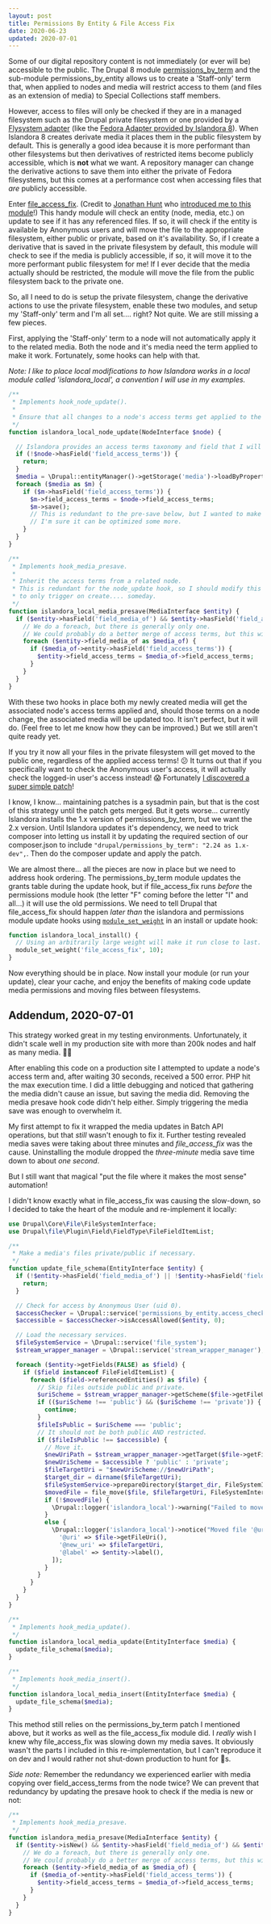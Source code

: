 ```yaml
---
layout: post
title: Permissions By Entity & File Access Fix
date: 2020-06-23
updated: 2020-07-01
---
```


Some of our digital repository content is not immediately (or ever will be) accessible to the public. The Drupal 8 module [permissions_by_term](https://www.drupal.org/project/permissions_by_term/) and the sub-module permissions_by_entity allows us to create a 'Staff-only' term that, when applied to nodes and media will restrict access to them (and files as an extension of media) to Special Collections staff members.

However, access to files will only be checked if they are in a managed filesystem such as the Drupal private filesystem or one provided by a [Flysystem adapter](https://flysystem.thephpleague.com/v1/docs/) (like the [Fedora Adapter provided by Islandora 8](https://islandora.github.io/documentation/technical-documentation/flysystem/)). When Islandora 8 creates derivate media it places them in the public filesystem by default. This is generally a good idea because it is more performant than other filesystems but then derivatives of restricted items become publicly accessible, which is **not** what we want. A repository manager can change the derivative actions to save them into either the private of Fedora filesystems, but this comes at a performance cost when accessing files that *are* publicly accessible. 

Enter [file_access_fix](https://www.drupal.org/project/file_access_fix). (Credit to [Jonathan Hunt](https://github.com/kayakr) who [introduced me to this module](https://github.com/Islandora/documentation/issues/1134#issuecomment-618093956)!) This handy module will check an entity (node, media, etc.) on update to see if it has any referenced files. If so, it will check if the entity is available by Anonymous users and will move the file to the appropriate filesystem, either public or private, based on it's availability. So, if I create a derivative that is saved in the private filesystem by default, this module will check to see if the media is publicly accessible, if so, it will move it to the more performant public filesystem for me! If I ever decide that the media actually should be restricted, the module will move the file from the public filesystem back to the private one. 

So, all I need to do is setup the private filesystem, change the derivative actions to use the private filesystem, enable these two modules, and setup my 'Staff-only' term and I'm all set.... right? Not quite. We are still missing a few pieces.

First, applying the 'Staff-only' term to a node will not automatically apply it to the related media. Both the node and it's media need the term applied to make it work. Fortunately, some hooks can help with that.

*Note: I like to place local modifications to how Islandora works in a local module called 'islandora_local', a convention I will use in my examples.*

```php
/**
 * Implements hook_node_update().
 *
 * Ensure that all changes to a node's access terms get applied to the related media.
 */
function islandora_local_node_update(NodeInterface $node) {

  // Islandora provides an access terms taxonomy and field that I will use too. 
  if (!$node->hasField('field_access_terms')) {
    return;
  }
  $media = \Drupal::entityManager()->getStorage('media')->loadByProperties(['field_media_of' => $node->id()]);
  foreach ($media as $m) {
    if ($m->hasField('field_access_terms')) {
      $m->field_access_terms = $node->field_access_terms;
      $m->save();
      // This is redundant to the pre-save below, but I wanted to make sure the save took...
      // I'm sure it can be optimized some more.
    }
  }
}

/**
 * Implements hook_media_presave.
 *
 * Inherit the access terms from a related node.
 * This is redundant for the node_update hook, so I should modify this
 * to only trigger on create.... someday.
 */
function islandora_local_media_presave(MediaInterface $entity) {
  if ($entity->hasField('field_media_of') && $entity->hasField('field_access_terms')) {
    // We do a foreach, but there is generally only one.
    // We could probably do a better merge of access terms, but this will do for now.
    foreach ($entity->field_media_of as $media_of) {
      if ($media_of->entity->hasField('field_access_terms')) {
        $entity->field_access_terms = $media_of->field_access_terms;
      }
    }
  }
}
```

With these two hooks in place both my newly created media will get the associated node's access terms applied and, should those terms on a node change, the associated media will be updated too. It isn't perfect, but it will do. (Feel free to let me know how they can be improved.) But we still aren't quite ready yet.

If you try it now all your files in the private filesystem will get moved to the public one, regardless of the applied access terms! 😕 It turns out that if you specifically want to check the Anonymous user's access, it will actually check the logged-in user's access instead! 😱 Fortunately [I discovered a super simple patch](https://www.drupal.org/project/permissions_by_term/issues/3143967)! 

I know, I know... maintaining patches is a sysadmin pain, but that is the cost of this strategy until the patch gets merged. But it gets worse... currently Islandora installs the 1.x version of permissions_by_term, but we want the 2.x version. Until Islandora updates it's dependency, we need to trick composer into letting us install it by updating the required section of our composer.json to include `"drupal/permissions_by_term": "2.24 as 1.x-dev",`. Then do the composer update and apply the patch.

We are almost there... all the pieces are now in place but we need to address hook ordering. The permissions_by_term module updates the grants table during the update hook, but if file_access_fix runs *before* the permissions module hook (the letter "F" coming before the letter "I" and all...) it will use the old permissions. We need to tell Drupal that file_access_fix should happen *later than* the islandora and permissions module update hooks using [`module_set_weight`](https://api.drupal.org/api/drupal/core%21includes%21module.inc/function/module_set_weight/) in an install or update hook:

```php
function islandora_local_install() {
  // Using an arbitrarily large weight will make it run close to last.
  module_set_weight('file_access_fix', 10);
}
 ```
 
Now everything should be in place. Now install your module (or run your update), clear your cache, and enjoy the benefits of making code update media permissions and moving files between filesystems.
 
## Addendum, 2020-07-01
 
This strategy worked great in my testing environments. Unfortunately, it didn't scale well in my production site with more than 200k nodes and half as many media. 🤦‍♂️

After enabling this code on a production site I attempted to update a node's access term and, after waiting 30 seconds, received a 500 error. PHP hit the max execution time. I did a little debugging and noticed that gathering the media didn't cause an issue, but saving the media did. Removing the media presave hook code didn't help either. Simply triggering the media save was enough to overwhelm it.

My first attempt to fix it wrapped the media updates in Batch API operations, but that *still* wasn't enough to fix it. Further testing revealed media saves were taking about three minutes and *file_access_fix* was the cause. Uninstalling the module dropped the *three-minute* media save time down to about *one second*.

But I still want that magical "put the file where it makes the most sense" automation!

I didn't know exactly what in file_access_fix was causing the slow-down, so I decided to take the heart of the module and re-implement it locally:

```php
use Drupal\Core\File\FileSystemInterface;
use Drupal\file\Plugin\Field\FieldType\FileFieldItemList;

/**
 * Make a media's files private/public if necessary.
 */
function update_file_schema(EntityInterface $entity) {
  if (!$entity->hasField('field_media_of') || !$entity->hasField('field_access_terms')) {
    return;
  }

  // Check for access by Anonymous User (uid 0).
  $accessChecker = \Drupal::service('permissions_by_entity.access_checker');
  $accessible = $accessChecker->isAccessAllowed($entity, 0);

  // Load the necessary services.
  $fileSystemService = \Drupal::service('file_system');
  $stream_wrapper_manager = \Drupal::service('stream_wrapper_manager');

  foreach ($entity->getFields(FALSE) as $field) {
    if ($field instanceof FileFieldItemList) {
      foreach ($field->referencedEntities() as $file) {
        // Skip files outside public and private.
        $uriScheme = $stream_wrapper_manager->getScheme($file->getFileUri());
        if (($uriScheme !== 'public') && ($uriScheme !== 'private')) {
          continue;
        }
        $fileIsPublic = $uriScheme === 'public';
        // It should not be both public AND restricted.
        if ($fileIsPublic !== $accessible) {
          // Move it.
          $newUriPath = $stream_wrapper_manager->getTarget($file->getFileUri());
          $newUriScheme = $accessible ? 'public' : 'private';
          $fileTargetUri = "$newUriScheme://$newUriPath";
          $target_dir = dirname($fileTargetUri);
          $fileSystemService->prepareDirectory($target_dir, FileSystemInterface::CREATE_DIRECTORY);
          $movedFile = file_move($file, $fileTargetUri, FileSystemInterface::EXISTS_RENAME);
          if (!$movedFile) {
            \Drupal::logger('islandora_local')->warning("Failed to move file: '@uri'", ['@uri' => $file->getFileUri()]);
          }
          else {
            \Drupal::logger('islandora_local')->notice("Moved file '@uri' to '@new_uri' for Media '@label'", [
              '@uri' => $file->getFileUri(),
              '@new_uri' => $fileTargetUri,
              '@label' => $entity->label(),
            ]);
          }
        }
      }
    }
  }
}

/**
 * Implements hook_media_update().
 */
function islandora_local_media_update(EntityInterface $media) {
  update_file_schema($media);
}

/**
 * Implements hook_media_insert().
 */
function islandora_local_media_insert(EntityInterface $media) {
  update_file_schema($media);
}
```

This method still relies on the permissions_by_term patch I mentioned above, but it works as well as the file_access_fix module did. I *really* wish I knew why file_access_fix was slowing down my media saves. It obviously wasn't the parts I included in this re-implementation, but I can't reproduce it on dev and I would rather not shut-down production to hunt for 🐛s.

*Side note:* Remember the redundancy we experienced earlier with media copying over field_access_terms from the node twice? We can prevent that redundancy by updating the presave hook to check if the media is new or not:

```php
/**
 * Implements hook_media_presave.
 */
function islandora_media_presave(MediaInterface $entity) {
  if ($entity->isNew() && $entity->hasField('field_media_of') && $entity->hasField('field_access_terms')) {
    // We do a foreach, but there is generally only one.
    // We could probably do a better merge of access terms, but this will do for now.
    foreach ($entity->field_media_of as $media_of) {
      if ($media_of->entity->hasField('field_access_terms')) {
        $entity->field_access_terms = $media_of->field_access_terms;
      }
    }
  }
}
```